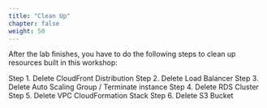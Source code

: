 ```yaml
---
title: "Clean Up"
chapter: false
weight: 50
---
```

After the lab finishes, you have to do the following steps to clean up resources built in this workshop:

Step 1. Delete CloudFront Distribution
Step 2. Delete Load Balancer
Step 3. Delete Auto Scaling Group / Terminate instance 
Step 4. Delete RDS Cluster
Step 5. Delete VPC CloudFormation Stack
Step 6. Delete S3 Bucket